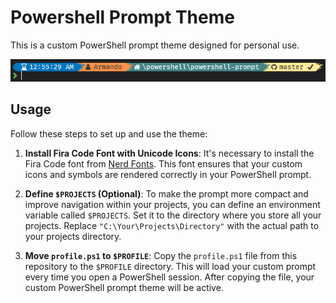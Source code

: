 # Powershell Prompt Theme

This is a custom PowerShell prompt theme designed for personal use.

![PowerShell Prompt Preview](prompt.png)

## Usage

Follow these steps to set up and use the theme:

1. **Install Fira Code Font with Unicode Icons**: It's necessary to install the Fira Code font from [Nerd Fonts](https://www.nerdfonts.com/font-downloads). This font ensures that your custom icons and symbols are rendered correctly in your PowerShell prompt.

2. **Define `$PROJECTS` (Optional)**: To make the prompt more compact and improve navigation within your projects, you can define an environment variable called `$PROJECTS`. Set it to the directory where you store all your projects. Replace `"C:\Your\Projects\Directory"` with the actual path to your projects directory.

3. **Move `profile.ps1` to `$PROFILE`**: Copy the `profile.ps1` file from this repository to the `$PROFILE` directory. This will load your custom prompt every time you open a PowerShell session. After copying the file, your custom PowerShell prompt theme will be active.
